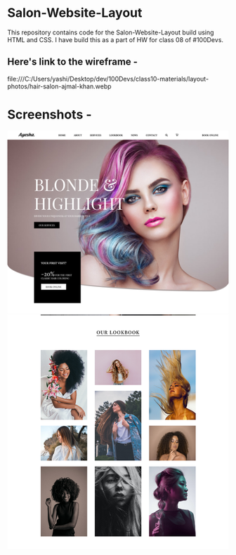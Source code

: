 # Salon-Website-Layout

This repository contains code for the Salon-Website-Layout build using HTML and CSS. I have build this as a part of HW for class 08 of #100Devs.

## Here's link to the wireframe -
file:///C:/Users/yashi/Desktop/dev/100Devs/class10-materials/layout-photos/hair-salon-ajmal-khan.webp

# Screenshots -

<img src="img/screenshot1.png">
<img src="img/screenshot2.png">
